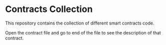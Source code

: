 # Contracts Collection
This repository contains the collection of different smart contracts code. 

Open the contract file and go to end of the file to see the description of that contract.
